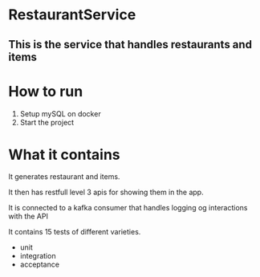 # RestaurantService
## This is the service that handles restaurants and items

# How to run
1. Setup mySQL on docker
2. Start the project


# What it contains
It generates restaurant and items.

It then has restfull level 3 apis for showing them in the app.  

It is connected to a kafka consumer that handles logging og interactions with the API

It contains 15 tests of different varieties.
- unit
- integration
- acceptance
